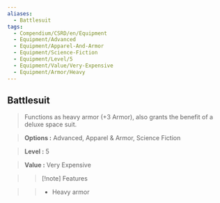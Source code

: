 ```yaml
---
aliases:
  - Battlesuit
tags:
  - Compendium/CSRD/en/Equipment
  - Equipment/Advanced
  - Equipment/Apparel-And-Armor
  - Equipment/Science-Fiction
  - Equipment/Level/5
  - Equipment/Value/Very-Expensive
  - Equipment/Armor/Heavy
---
```

  
    
## Battlesuit    
    
>Functions as heavy armor (+3 Armor), also grants the benefit of a deluxe space suit.    
> **Options :** Advanced, Apparel & Armor, Science Fiction    
> **Level :** 5    
> **Value :** Very Expensive    
>>[!note] Features    
>> - Heavy armor